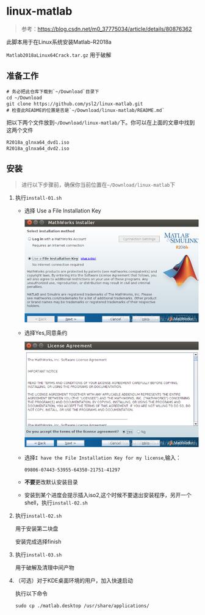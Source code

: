 # linux-matlab

> 参考：https://blog.csdn.net/m0_37775034/article/details/80876362

此脚本用于在Linux系统安装Matlab-R2018a

`Matlab2018aLinux64Crack.tar.gz` 用于破解

## 准备工作

```text
# 务必把此仓库下载到`~/Download`目录下
cd ~/Download
git clone https://github.com/ysl2/linux-matlab.git
# 检查此README的位置是否是`~/Download/linux-matlab/README.md`
```

把以下两个文件放到`~/Download/linux-matlab/`下。你可以在上面的文章中找到这两个文件

```text
R2018a_glnxa64_dvd1.iso
R2018a_glnxa64_dvd2.iso
```

## 安装

> 进行以下步骤前，确保你当前位置在`~/Download/linux-matlab`下

1. 执行`install-01.sh`

    - 选择 Use a File Installation Key

        ![1](assets/README/2021-04-01-20-46-02.png)

    - 选择Yes,同意条约

        ![1](assets/README/2021-04-01-20-46-28.png)

    - 选择`I have the File Installation Key for my license`,输入：

        ```text
        09806-07443-53955-64350-21751-41297
        ```

    - **不要**更改默认安装目录

    - 安装到某个进度会提示插入iso2,这个时候不要退出安装程序，另开一个shell，执行`install-02.sh`

2. 执行`install-02.sh`

    用于安装第二块盘

    安装完成选择finish

3. 执行`install-03.sh`

    用于破解及清理中间产物

4. （可选）对于KDE桌面环境的用户，加入快速启动

    执行以下命令

    ```text
    sudo cp ./matlab.desktop /usr/share/applications/
    ```
